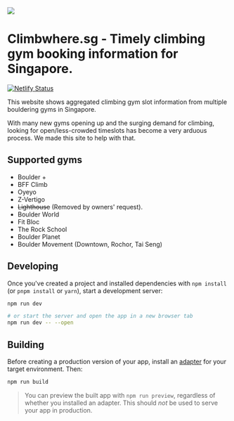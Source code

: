 <img src="https://user-images.githubusercontent.com/8543107/121490522-afec1a80-ca07-11eb-88fa-7d8210c54670.png" />

# Climbwhere.sg - Timely climbing gym booking information for Singapore. 
[![Netlify Status](https://api.netlify.com/api/v1/badges/f24978be-65f1-41ef-9743-0691952d8a68/deploy-status)](https://app.netlify.com/sites/elastic-franklin-9a8023/deploys)

This website shows aggregated climbing gym slot information from multiple bouldering gyms in Singapore.

With many new gyms opening up and the surging demand for climbing, looking for open/less-crowded timeslots has become a very arduous process. We made this site to help with that.

## Supported gyms

* Boulder +
* BFF Climb
* Oyeyo
* Z-Vertigo
* ~~Lighthouse~~ (Removed by owners' request).
* Boulder World
* Fit Bloc
* The Rock School
* Boulder Planet
* Boulder Movement (Downtown, Rochor, Tai Seng)



## Developing

Once you've created a project and installed dependencies with `npm install` (or `pnpm install` or `yarn`), start a development server:

```bash
npm run dev

# or start the server and open the app in a new browser tab
npm run dev -- --open
```

## Building

Before creating a production version of your app, install an [adapter](https://kit.svelte.dev/docs#adapters) for your target environment. Then:

```bash
npm run build
```

> You can preview the built app with `npm run preview`, regardless of whether you installed an adapter. This should _not_ be used to serve your app in production.
